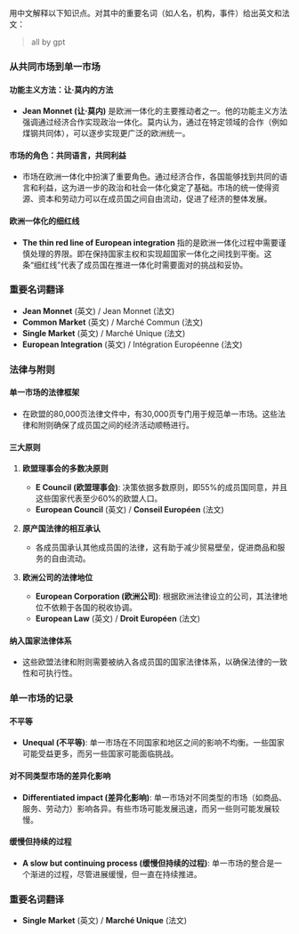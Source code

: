 用中文解释以下知识点。对其中的重要名词（如人名，机构，事件）给出英文和法文：

> all by gpt
### 从共同市场到单一市场

#### 功能主义方法：让·莫内的方法

- **Jean Monnet (让·莫内)** 是欧洲一体化的主要推动者之一。他的功能主义方法强调通过经济合作实现政治一体化。莫内认为，通过在特定领域的合作（例如煤钢共同体），可以逐步实现更广泛的欧洲统一。

#### 市场的角色：共同语言，共同利益

- 市场在欧洲一体化中扮演了重要角色。通过经济合作，各国能够找到共同的语言和利益，这为进一步的政治和社会一体化奠定了基础。市场的统一使得资源、资本和劳动力可以在成员国之间自由流动，促进了经济的整体发展。

#### 欧洲一体化的细红线

- **The thin red line of European integration** 指的是欧洲一体化过程中需要谨慎处理的界限。即在保持国家主权和实现超国家一体化之间找到平衡。这条“细红线”代表了成员国在推进一体化时需要面对的挑战和妥协。

### 重要名词翻译

- **Jean Monnet** (英文) / Jean Monnet (法文)
- **Common Market** (英文) / Marché Commun (法文)
- **Single Market** (英文) / Marché Unique (法文)
- **European Integration** (英文) / Intégration Européenne (法文)

### 法律与附则

#### 单一市场的法律框架

- 在欧盟的80,000页法律文件中，有30,000页专门用于规范单一市场。这些法律和附则确保了成员国之间的经济活动顺畅进行。

#### 三大原则

1. **欧盟理事会的多数决原则**
    
    - **E Council (欧盟理事会)**: 决策依据多数原则，即55%的成员国同意，并且这些国家代表至少60%的欧盟人口。
    - **European Council** (英文) / **Conseil Européen** (法文)
2. **原产国法律的相互承认**
    
    - 各成员国承认其他成员国的法律，这有助于减少贸易壁垒，促进商品和服务的自由流动。
3. **欧洲公司的法律地位**
    
    - **European Corporation (欧洲公司)**: 根据欧洲法律设立的公司，其法律地位不依赖于各国的税收协调。
    - **European Law** (英文) / **Droit Européen** (法文)

#### 纳入国家法律体系

- 这些欧盟法律和附则需要被纳入各成员国的国家法律体系，以确保法律的一致性和可执行性。

### 单一市场的记录

#### 不平等

- **Unequal (不平等)**: 单一市场在不同国家和地区之间的影响不均衡。一些国家可能受益更多，而另一些国家可能面临挑战。

#### 对不同类型市场的差异化影响

- **Differentiated impact (差异化影响)**: 单一市场对不同类型的市场（如商品、服务、劳动力）影响各异。有些市场可能发展迅速，而另一些则可能发展较慢。

#### 缓慢但持续的过程

- **A slow but continuing process (缓慢但持续的过程)**: 单一市场的整合是一个渐进的过程，尽管进展缓慢，但一直在持续推进。

### 重要名词翻译

- **Single Market** (英文) / **Marché Unique** (法文)
